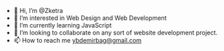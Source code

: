 - 👋 Hi, I’m @Zketra
- 👀 I’m interested in Web Design and Web Development
- 🌱 I’m currently learning JavaScript
- 💞️ I’m looking to collaborate on any sort of website development project.
- 📫 How to reach me ybdemirbag@gmail.com

<!---
Zketra/Zketra is a ✨ special ✨ repository because its `README.md` (this file) appears on your GitHub profile.
You can click the Preview link to take a look at your changes.
--->
